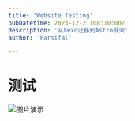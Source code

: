 ```yaml
---
title: 'Website Testing'
pubDatetime: 2023-12-21T08:10:00Z
description: '从hexo迁移到Astro框架'
author: 'Parsifal'

---
```


# 测试

![图片演示](https://i1.woh.to/2023/12/12/awaeb3b1d8b6b25b0dc.webp)
